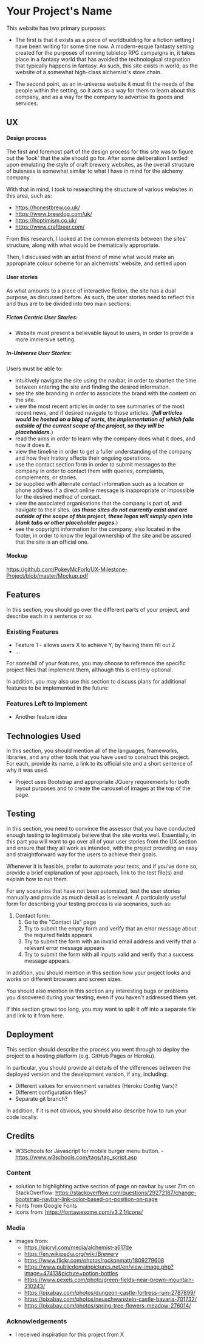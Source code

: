 # Your Project's Name

This website has two primary purposes:

- The first is that it exists as a piece of worldbuilding for a fiction setting I have been writing for some time now. A modern-esque fantasty setting created for the purposes of running tabletop RPG campaigns in, it takes place in a fantasy world that has avoided the technological stagnation that typically happens in fantasy. As such, this site exists in world, as the website of a somewhat high-class alchemist's store chain.

- The second point, as an in-universe website it must fit the needs of the people within the setting, so it acts as a way for them to learn about this company, and as a way for the company to advertise its goods and services.
 
## UX

#### Design process

The first and foremost part of the design process for this site was to figure out the 'look' that the site should go for. After some deliberation I settled upon emulating the style of craft brewery websites, as the overall structure of buisness is somewhat similar to what I have in mind for the alchemy company.

With that in mind, I took to researching the structure of various websites in this area, such as:

- https://honestbrew.co.uk/
- https://www.brewdog.com/uk/
- https://hoptimism.co.uk/
- https://www.craftbeer.com/

From this research, I looked at the common elements between the sites' structure, along with what would be thematically appropriate.

Then, I discussed with an artist friend of mine what would make an appropriate colour scheme for an alchemists' website, and settled upon
 
#### User stories

As what amounts to a piece of interactive fiction, the site has a dual purpose, as discussed before. As such, the user stories need to reflect this and thus are to be divided into two main sections:

##### Ficton Centric User Stories:

- Website must present a believable layout to users, in order to provide a more immersive setting.

##### In-Universe User Stories:

Users must be able to:
- intuitively navigate the site using the navbar, in order to shorten the time between entering the site and finding the desired information.
- see the site branding in order to associate the brand with the content on the site.
- view the most recent articles in order to see summaries of the most recent news, and if desired navigate to those articles. (__*full articles would be hosted on a blog of sorts, the implementation of which falls outside of the current scope of the project, so they will be placeholders.*__)
- read the aims in order to learn why the company does what it does, and how it does it.
- view the timeline in order to get a fuller understanding of the company and how their history affects their ongoing operations.
- use the contact section form in order to submit messages to the company in order to contact them with queries, complaints, complements, or stories.
- be supplied with alternate contact information such as a location or phone address if a direct online message is inappropriate or impossible for the desired method of contact.
- view the associated organisations that the company is part of, and navigate to their sites. (__*as those sites do not currently exist and are outside of the scope of this project, these logos will simply open into blank tabs or other placeholder pages.*__)
- see the copyright information for the company, also located in the footer, in order to know the legal ownership of the site and be assured that the site is an official one.


#### Mockup

https://github.com/PokeyMcFork/UX-Milestone-Project/blob/master/Mockup.pdf


## Features

In this section, you should go over the different parts of your project, and describe each in a sentence or so.
 
### Existing Features
- Feature 1 - allows users X to achieve Y, by having them fill out Z
- ...

For some/all of your features, you may choose to reference the specific project files that implement them, although this is entirely optional.

In addition, you may also use this section to discuss plans for additional features to be implemented in the future:

### Features Left to Implement
- Another feature idea

## Technologies Used

In this section, you should mention all of the languages, frameworks, libraries, and any other tools that you have used to construct this project. For each, provide its name, a link to its official site and a short sentence of why it was used.

- Project uses Bootstrap and appropriate JQuery requirements for both layout purposes and to create the carousel of images at the top of the page.


## Testing

In this section, you need to convince the assessor that you have conducted enough testing to legitimately believe that the site works well. Essentially, in this part you will want to go over all of your user stories from the UX section and ensure that they all work as intended, with the project providing an easy and straightforward way for the users to achieve their goals.

Whenever it is feasible, prefer to automate your tests, and if you've done so, provide a brief explanation of your approach, link to the test file(s) and explain how to run them.

For any scenarios that have not been automated, test the user stories manually and provide as much detail as is relevant. A particularly useful form for describing your testing process is via scenarios, such as:

1. Contact form:
    1. Go to the "Contact Us" page
    2. Try to submit the empty form and verify that an error message about the required fields appears
    3. Try to submit the form with an invalid email address and verify that a relevant error message appears
    4. Try to submit the form with all inputs valid and verify that a success message appears.

In addition, you should mention in this section how your project looks and works on different browsers and screen sizes.

You should also mention in this section any interesting bugs or problems you discovered during your testing, even if you haven't addressed them yet.

If this section grows too long, you may want to split it off into a separate file and link to it from here.

## Deployment

This section should describe the process you went through to deploy the project to a hosting platform (e.g. GitHub Pages or Heroku).

In particular, you should provide all details of the differences between the deployed version and the development version, if any, including:
- Different values for environment variables (Heroku Config Vars)?
- Different configuration files?
- Separate git branch?

In addition, if it is not obvious, you should also describe how to run your code locally.


## Credits

- W3Schools for Javascript for mobile burger menu button. - https://www.w3schools.com/tags/tag_script.asp

### Content
- solution to highlighting active section of page on navbar by user Zim on StackOverflow: https://stackoverflow.com/questions/29272187/change-bootstrap-navbar-link-color-based-on-position-on-page
- Fonts from Google Fonts
- icons from: https://fontawesome.com/v3.2.1/icons/

### Media
- images from:
    - https://picryl.com/media/alchemist-a617de
    - https://en.wikipedia.org/wiki/Brewery
    - https://www.flickr.com/photos/rockonmatt/1809279608
    - https://www.publicdomainpictures.net/en/view-image.php?image=47413&picture=potion-bottles
    - https://www.pexels.com/photo/green-fields-near-brown-mountain-210243/
    - https://pixabay.com/photos/dungeon-castle-fortress-ruin-2787899/
    - https://pixabay.com/photos/neuschwanstein-castle-bavaria-701732/
    - https://pixabay.com/photos/spring-tree-flowers-meadow-276014/
### Acknowledgements

- I received inspiration for this project from X